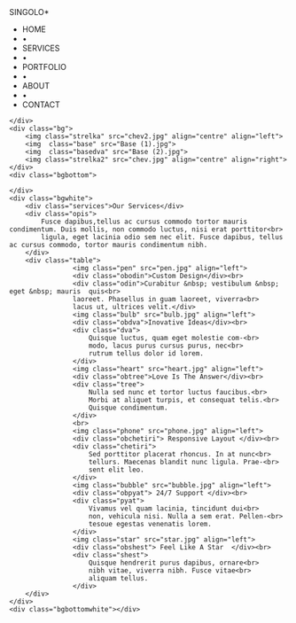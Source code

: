 <!DOCTYPE html>
<html>
<head>
	<link rel="stylesheet" type="text/css" href="singolo1.css">
	<link href="https://fonts.googleapis.com/css?family=Lato:400,700&display=swap" rel="stylesheet">
	<title></title>
</head>
<body>
	<div class="header">
			<div class="singolo">
				SINGOLO*
				<ul class="list"> 
					<li id="home">HOME</li> <li id="tochka"> • </li> <li>SERVICES</li> <li id="tochka"> • </li> <li>PORTFOLIO</li> <li id="tochka"> • </li> <li>ABOUT</li> <li id="tochka"> • </li> <li>CONTACT</li>
				</ul>
			</div>
	</div>
	<div class="headerbottom">
		
	</div>
	<div class="bg">
		<img class="strelka" src="chev2.jpg" align="centre" align="left">
		<img  class="base" src="Base (1).jpg">
		<img  class="basedva" src="Base (2).jpg">
		<img class="strelka2" src="chev.jpg" align="centre" align="right">
	</div>
	<div class="bgbottom">
		
	</div>
	<div class="bgwhite">
		<div class="services">Our Services</div>
		<div class="opis">
			Fusce dapibus,tellus ac cursus commodo tortor mauris condimentum. Duis mollis, non commodo luctus, nisi erat porttitor<br>
			ligula, eget lacinia odio sem nec elit. Fusce dapibus, tellus ac cursus commodo, tortor mauris condimentum nibh.
		</div>
		<div class="table">
					<img class="pen" src="pen.jpg" align="left">
					<div class="obodin">Custom Design</div><br>
                    <div class="odin">Curabitur &nbsp; vestibulum &nbsp; eget &nbsp; mauris  quis<br>
                    laoreet. Phasellus in guam laoreet, viverra<br>
                    lacus ut, ultrices velit.</div>
					<img class="bulb" src="bulb.jpg" align="left">
					<div class="obdva">Inovative Ideas</div><br>
                    <div class="dva">
                    	Quisque luctus, quam eget molestie com-<br>
                    	modo, lacus purus cursus purus, nec<br>
                    	rutrum tellus dolor id lorem.
                    </div> 
					<img class="heart" src="heart.jpg" align="left"> 
					<div class="obtree">Love Is The Answer</div><br>
                    <div class="tree">
                   		Nulla sed nunc et tortor luctus faucibus.<br>
                   		Morbi at aliquet turpis, et consequat telis.<br>
                   		Quisque condimentum. 
                   	</div>
					<br>
					<img class="phone" src="phone.jpg" align="left">
					<div class="obchetiri"> Responsive Layout </div><br>
                    <div class="chetiri"> 
						Sed porttitor placerat rhoncus. In at nunc<br>
						tellurs. Maecenas blandit nunc ligula. Prae-<br>
						sent elit leo.
                    </div>
					<img class="bubble" src="bubble.jpg" align="left">
					<div class="obpyat"> 24/7 Support </div><br>
                    <div class="pyat">
						Vivamus vel quam lacinia, tincidunt dui<br>
						non, vehicula nisi. Nulla a sem erat. Pellen-<br>
						tesoue egestas venenatis lorem.
                    </div>
					<img class="star" src="star.jpg" align="left">
					<div class="obshest"> Feel Like A Star  </div><br>
                    <div class="shest"> 
						Quisque hendrerit purus dapibus, ornare<br>
						nibh vitae, viverra nibh. Fusce vitae<br>
						aliquam tellus.
                    </div> 
	    </div>
	</div>
	<div class="bgbottomwhite"></div>
</body>
</html>
